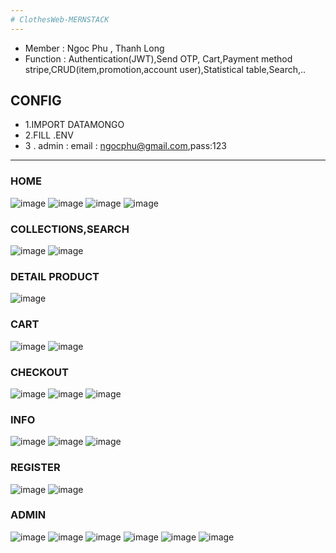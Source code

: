 ```yaml
---
# ClothesWeb-MERNSTACK
---
```

* Member : Ngoc Phu , Thanh Long 
* Function : Authentication(JWT),Send OTP, Cart,Payment method stripe,CRUD(item,promotion,account user),Statistical table,Search,..  
## CONFIG 
*  1.IMPORT DATAMONGO
*  2.FILL .ENV
*  3 . admin :  email : ngocphu@gmail.com,pass:123
---
### HOME 
![image](https://user-images.githubusercontent.com/87811387/178153848-edfc48c2-3e1b-4af9-95e4-97946beefc5c.png)
![image](https://user-images.githubusercontent.com/87811387/178153864-3175a271-5c16-4036-a862-43d6875aac96.png)
![image](https://user-images.githubusercontent.com/87811387/178153871-e4b6a858-a2ac-4876-990d-857398831b02.png)
![image](https://user-images.githubusercontent.com/87811387/178153894-46be471a-32ad-4329-9440-88f2ac3cc88c.png)
### COLLECTIONS,SEARCH
![image](https://user-images.githubusercontent.com/87811387/178153911-03331ff4-d41e-4798-82f1-c68a53398d30.png)
![image](https://user-images.githubusercontent.com/87811387/178153915-3a16ddaf-538d-48ff-a213-1eb81273dec6.png)
### DETAIL PRODUCT
![image](https://user-images.githubusercontent.com/87811387/178153920-660dde9b-d46b-486f-a509-28f67eb38d55.png)
### CART 
![image](https://user-images.githubusercontent.com/87811387/178153947-d5cc719b-44c6-4991-a90a-6bacb3e8099a.png)
![image](https://user-images.githubusercontent.com/87811387/178153949-33ff5e16-1982-4b5e-8d00-57404f3e1aa8.png)
### CHECKOUT 
![image](https://user-images.githubusercontent.com/87811387/178153963-c9029612-709c-4d09-aafb-b752ad5eb115.png)
![image](https://user-images.githubusercontent.com/87811387/178153983-cc7d83bd-45e8-438d-a85a-1e63933a6b13.png)
![image](https://user-images.githubusercontent.com/87811387/178154000-8ce64bf8-bc57-4bc1-a810-eb06df0ef76b.png)
### INFO 
![image](https://user-images.githubusercontent.com/87811387/178154092-d744bff1-d6c0-438a-a1d1-91bdde6e5cfc.png)
![image](https://user-images.githubusercontent.com/87811387/178154103-a053f7b9-cd33-4349-9414-d60eab2528f8.png)
![image](https://user-images.githubusercontent.com/87811387/178154110-7efa7f94-ec25-49af-9e36-81da4e326687.png)
### REGISTER
![image](https://user-images.githubusercontent.com/87811387/178154221-3f8894aa-fab1-4c79-bc5d-93b28feeef51.png)
![image](https://user-images.githubusercontent.com/87811387/178154248-2a2d9c1f-8580-4ed0-89cd-e31113a00e48.png)
### ADMIN
![image](https://user-images.githubusercontent.com/87811387/178154197-7b799dd1-55c7-4d95-94af-dbc00aa51182.png)
![image](https://user-images.githubusercontent.com/87811387/178154285-ecaeda42-b694-4b2e-b2a9-4c91a3bce28b.png)
![image](https://user-images.githubusercontent.com/87811387/178154298-e6e47f06-ecd3-425b-bcd3-abf3437c4917.png)
![image](https://user-images.githubusercontent.com/87811387/178154311-b024c79f-3006-4bb6-bc1a-e9449c6c058e.png)
![image](https://user-images.githubusercontent.com/87811387/178154318-316101d0-890f-4c1d-9d22-cd340b0882ff.png)
![image](https://user-images.githubusercontent.com/87811387/178154324-bb0d907a-58bb-4a22-86b0-6cb4e0454191.png)



